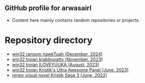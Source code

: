 ## GitHub profile for arwasairl
- Content here mainly contains random repositories or projects.

# Repository directory
- [win32 ransom hawkTuah (December, 2024)](https://github.com/arwasairl/ransom.win32.HawkTuah)
- [win32 trojan krabbypatty (November, 2023)](https://github.com/arwasairl/trojan.win.krabbypatty)
- [win32 trojan ILOVEYUUKA (August, 2023)](https://github.com/arwasairl/trojan.win.ILOVEYUUKA)
- [win32 trojan Kristik's Ultra Awesome Panel (June, 2023)](https://github.com/arwasairl/Kristiks-Ultra-Awesome-Panel)
- [renpy visual novel Kristik Saga 3 (June, 2022)](https://github.com/arwasairl/Kristik-Saga-3-v2)

<!--
**arwasairl/arwasairl** is a ✨ _special_ ✨ repository because its `README.md` (this file) appears on your GitHub profile.

Here are some ideas to get you started:

- 🔭 I’m currently working on ...
- 🌱 I’m currently learning ...
- 👯 I’m looking to collaborate on ...
- 🤔 I’m looking for help with ...
- 💬 Ask me about ...
- 📫 How to reach me: ...
- 😄 Pronouns: ...
- ⚡ Fun fact: ...
-->
